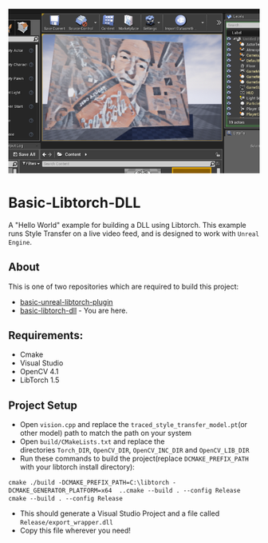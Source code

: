 ![](coke.png)
# Basic-Libtorch-DLL
A "Hello World" example for building a DLL using Libtorch. This example runs Style Transfer on a live video feed, and is designed to work with `Unreal Engine`.

## About
This is one of two repositories which are required to build this project:
- [basic-unreal-libtorch-plugin](https://github.com/NeuralVFX/basic-unreal-libtorch-plugin)
- [basic-libtorch-dll](https://github.com/NeuralVFX/basic-libtorch-dll) - You are here.

## Requirements:
- Cmake
- Visual Studio
- OpenCV 4.1
- LibTorch 1.5

## Project Setup
- Open `vision.cpp` and replace the `traced_style_transfer_model.pt`(or other model) path to match the path on your system
- Open `build/CMakeLists.txt` and replace the directories `Torch_DIR`, `OpenCV_DIR`, `OpenCV_INC_DIR` and `OpenCV_LIB_DIR`
- Run these commands to build the project(replace `DCMAKE_PREFIX_PATH` with your libtorch install directory):
```
cmake ./build -DCMAKE_PREFIX_PATH=C:\libtorch -DCMAKE_GENERATOR_PLATFORM=x64  ..cmake --build . --config Release
cmake --build . --config Release
```
- This should generate a Visual Studio Project and a file called `Release/export_wrapper.dll`
- Copy this file wherever you need!

